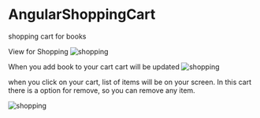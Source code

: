 # AngularShoppingCart

shopping cart for books

View for Shopping 
![shopping](https://cloud.githubusercontent.com/assets/14014635/11236002/4b16b6b2-8dfc-11e5-9bff-d6672a5e89dc.png)

When you add book to your cart cart will be updated 
![shopping](https://cloud.githubusercontent.com/assets/14014635/11236314/a17b0420-8dfe-11e5-9c71-a60e99087d20.png)

when you click on your cart, list of items will be on your screen. In this cart there is a option for remove, so you can remove any item. 

![shopping](https://cloud.githubusercontent.com/assets/14014635/11236278/61ce2c62-8dfe-11e5-8a7f-07a653beec73.png)
